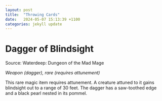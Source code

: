 ```yaml
---
layout: post
title:  "Throwing Cards"
date:   2024-05-07 15:13:39 +1100
categories: jekyll update
---
```

# Dagger of Blindsight

Source: Waterdeep: Dungeon of the Mad Mage

*Weapon (dagger), rare (requires attunement)*

This rare magic item requires attunement. A creature attuned to it gains blindsight out to a range of 30 feet. The dagger has a saw-toothed edge and a black pearl nested in its pommel.